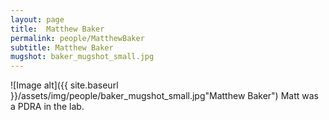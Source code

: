 ```yaml
---
layout: page
title:  Matthew Baker
permalink: people/MatthewBaker
subtitle: Matthew Baker
mugshot: baker_mugshot_small.jpg
---
```

![Image alt]({{ site.baseurl }}/assets/img/people/baker_mugshot_small.jpg"Matthew Baker")
Matt was a PDRA in the lab.